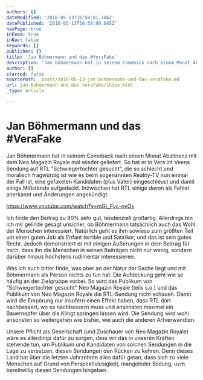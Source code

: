 ```yaml
---
authors: []
dateModified: '2016-05-13T16:58:01.386Z'
datePublished: '2016-05-13T16:58:09.865Z'
hasPage: true
inFeed: true
inNav: false
keywords: []
publisher: {}
title: 'Jan Böhmermann und das #VeraFake'
description: 'Jan Böhmermann hat in seinem Comeback nach einem Monat Abstinenz mit dem Neo Magazin Royale mal wieder geliefert. So hat er in Vera int Veens Sendung auf RTL "Schwiegertochter gesucht", die so schlecht und moralisch fragwürdig ist wie es beim sogenannten Reality-TV nun einmal der Fall ist, eine gefaketen Kandidaten (plus Vater) eingeschleust und damit einige Mißstände aufgedeckt. Inzwischen hat RTL einige davon als Fehler anerkannt und Änderungen angekündigt.'
author: []
starred: false
sourcePath: _posts/2016-05-13-jan-bohmermann-und-das-verafake.md
url: jan-bohmermann-und-das-verafake/index.html
_type: Article

---
```

# Jan Böhmermann und das \#VeraFake

Jan Böhmermann hat in seinem Comeback nach einem Monat Abstinenz mit dem Neo Magazin Royale mal wieder geliefert. So hat er in Vera int Veens Sendung auf RTL "Schwiegertochter gesucht", die so schlecht und moralisch fragwürdig ist wie es beim sogenannten Reality-TV nun einmal der Fall ist, eine gefaketen Kandidaten (plus Vater) eingeschleust und damit einige Mißstände aufgedeckt. Inzwischen hat RTL einige davon als Fehler anerkannt und Änderungen angekündigt.

https://www.youtube.com/watch?v=mG\_Fyc-nyOs

Ich finde den Beitrag zu 90% sehr gut, tendenziell großartig. Allerdings bin ich mir gelinde gesagt unsicher, ob Böhmermann tatsächlich auch das Wohl der Menschen interessiert. Natürlich geht es ihm sowieso zum größten Teil um einen guten Job als Enfant terrible und Satiriker, und das ist sein gutes Recht. Jedoch demonstriert er mit einigen Äußerungen in dem Beitrag für mich, dass ihn die Menschen in seinen Beiträgen nicht nur wenig, sondern darüber hinaus höchstens rudimentär interessieren.

Was ich auch bitter finde, was aber an der Natur der Sache liegt und mit Böhmermann als Person nichts zu tun hat: Die Aufdeckung geht wie so häufig an der Zielgruppe vorbei. So wird das Publikum von "Schwiegertochter gesucht" Neo Magazin Royale (teils s.o.) und das Publikum von Neo Magazin Royale die RTL-Sendung nicht schauen. Damit wird die Empörung nur insofern einen Effekt haben, dass RTL dort nachbessert, wo es nachbessern muss und ansonsten maximal ein Bauernopfer über die Klingt springen lassen wird. Die Sendung wird wohl ansonsten so weitergehen wie bisher, wie auch die anderen Artverwandten.

Unsere Pflicht als Gesellschaft (und Zuschauer von Neo Magazin Royale) wäre es allerdings dafür zu sorgen, dass wir das in unseren Kräften stehende tun, um Publikum und Kandidaten von solchen Sendungen in die Lage zu versetzen, diesen Sendungen den Rücken zu kehren. Denn dieses Land hat über die letzten Jahrzehnte alles dafür getan, dass sich zu viele Menschen auf Grund von Perspektivlosigkeit, mangelnder Bildung, uvm. bereitwillig diesen Sendungen hingeben.